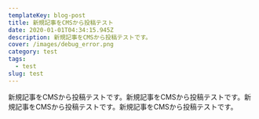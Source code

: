 ```yaml
---
templateKey: blog-post
title: 新規記事をCMSから投稿テスト
date: 2020-01-01T04:34:15.945Z
description: 新規記事をCMSから投稿テストです。
cover: /images/debug_error.png
category: test
tags:
  - test
slug: test
---
```

新規記事をCMSから投稿テストです。新規記事をCMSから投稿テストです。新規記事をCMSから投稿テストです。新規記事をCMSから投稿テストです。
